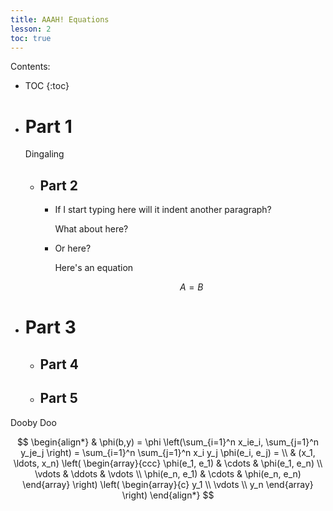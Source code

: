 ```yaml
---
title: AAAH! Equations
lesson: 2
toc: true
---
```

Contents:
* TOC
{:toc}

* # Part 1

  Dingaling

  * ## Part 2

    * If I start typing here will it indent another paragraph?

      What about here?

    * Or here?

      Here's an equation

      $$\
        A = B
      $$

* # Part 3

  * ## Part 4

  * ## Part 5

Dooby Doo

$$
\begin{align*}
  & \phi(b,y) = \phi \left(\sum_{i=1}^n x_ie_i, \sum_{j=1}^n y_je_j \right)
  = \sum_{i=1}^n \sum_{j=1}^n x_i y_j \phi(e_i, e_j) = \\
  & (x_1, \ldots, x_n) \left( \begin{array}{ccc}
      \phi(e_1, e_1) & \cdots & \phi(e_1, e_n) \\
      \vdots & \ddots & \vdots \\
      \phi(e_n, e_1) & \cdots & \phi(e_n, e_n)
    \end{array} \right)
  \left( \begin{array}{c}
      y_1 \\
      \vdots \\
      y_n
    \end{array} \right)
\end{align*}
$$

